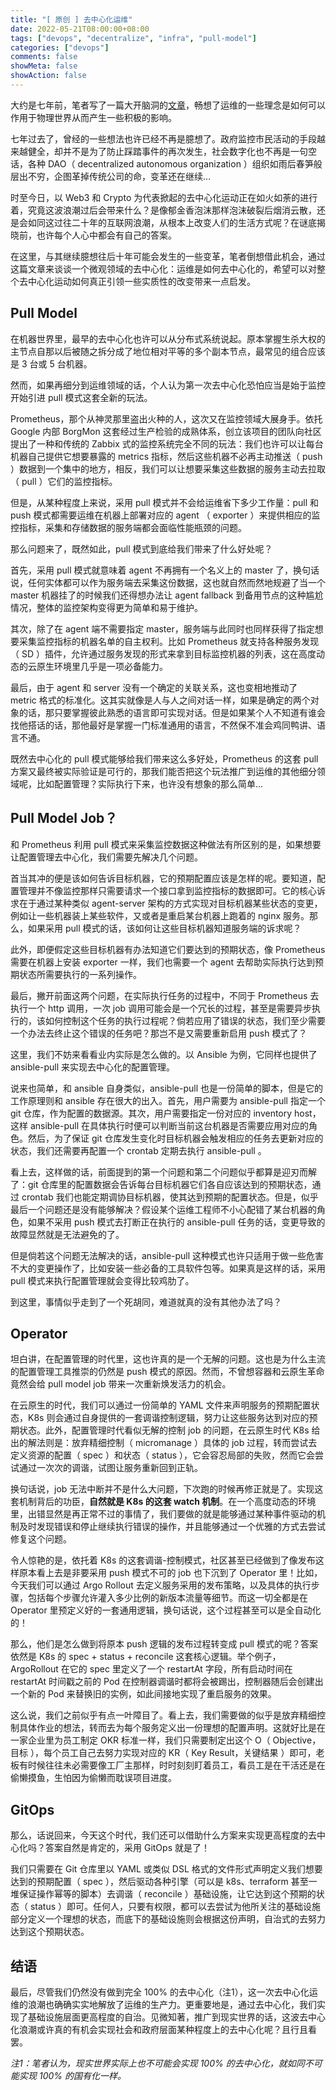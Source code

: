```yaml
---
title: "[ 原创 ] 去中心化运维"
date: 2022-05-21T08:00:00+08:00
tags: ["devops", "decentralize", "infra", "pull-model"]
categories: ["devops"]
comments: false
showMeta: false
showAction: false
---
```


大约是七年前，笔者写了一篇大开脑洞的[文章](https://colstuwjx.github.io/2015/01/%E5%AF%B9devops%E7%9A%84%E6%80%9D%E8%80%83%E5%92%8C%E6%9E%84%E6%83%B3%E5%BB%BA%E7%AB%8B%E6%9C%BA%E5%99%A8%E4%B8%96%E7%95%8C%E7%9A%84%E7%94%9F%E6%80%81%E7%B3%BB%E7%BB%9F-%E7%BB%93%E5%B1%80%E7%AF%87/)，畅想了运维的一些理念是如何可以作用于物理世界从而产生一些积极的影响。



七年过去了，曾经的一些想法也许已经不再是臆想了。政府监控市民活动的手段越来越健全，却并不是为了防止踩踏事件的再次发生，社会数字化也不再是一句空话，各种 DAO（ decentralized autonomous organization ）组织如雨后春笋般层出不穷，企图革掉传统公司的命，变革还在继续...

时至今日，以 Web3 和 Crypto 为代表掀起的去中心化运动正在如火如荼的进行着，究竟这波浪潮过后会带来什么？是像郁金香泡沫那样泡沫破裂后烟消云散，还是会如同这过往二十年的互联网浪潮，从根本上改变人们的生活方式呢？在谜底揭晓前，也许每个人心中都会有自己的答案。

在这里，与其继续臆想往后十年可能会发生的一些变革，笔者倒想借此机会，通过这篇文章来谈谈一个微观领域的去中心化：运维是如何去中心化的，希望可以对整个去中心化运动如何真正引领一些实质性的改变带来一点启发。

<!--more-->

## Pull Model

在机器世界里，最早的去中心化也许可以从分布式系统说起。原本掌握生杀大权的主节点自那以后被随之拆分成了地位相对平等的多个副本节点，最常见的组合应该是 3 台或 5 台机器。

然而，如果再细分到运维领域的话，个人认为第一次去中心化恐怕应当是始于监控开始引进 pull 模式这套全新的玩法。

Prometheus，那个从神灵那里盗出火种的人，这次又在监控领域大展身手。依托 Google 内部 BorgMon 这套经过生产检验的成熟体系，创立该项目的团队向社区提出了一种和传统的 Zabbix 式的监控系统完全不同的玩法：我们也许可以让每台机器自己提供它想要暴露的 metrics 指标，然后这些机器不必再主动推送（ push ）数据到一个集中的地方，相反，我们可以让想要采集这些数据的服务主动去拉取（ pull ）它们的监控指标。

但是，从某种程度上来说，采用 pull 模式并不会给运维省下多少工作量：pull 和 push 模式都需要运维在机器上部署对应的 agent （ exporter ）来提供相应的监控指标，采集和存储数据的服务端都会面临性能瓶颈的问题。

那么问题来了，既然如此，pull 模式到底给我们带来了什么好处呢？

首先，采用 pull 模式就意味着 agent 不再拥有一个名义上的 master 了，换句话说，任何实体都可以作为服务端去采集这份数据，这也就自然而然地规避了当一个 master 机器挂了的时候我们还得想办法让 agent fallback 到备用节点的这种尴尬情况，整体的监控架构变得更为简单和易于维护。

其次，除了在 agent 端不需要指定 master，服务端与此同时也同样获得了指定想要采集监控指标的机器名单的自主权利。比如 Prometheus 就支持各种服务发现（ SD ）插件，允许通过服务发现的形式来拿到目标监控机器的列表，这在高度动态的云原生环境里几乎是一项必备能力。

最后，由于 agent 和 server 没有一个确定的关联关系，这也变相地推动了 metric 格式的标准化。这其实就像是人与人之间对话一样，如果是确定的两个对象的话，那只要掌握彼此熟悉的语言即可实现对话。但是如果某个人不知道有谁会找他搭话的话，那他最好是掌握一门标准通用的语言，不然保不准会鸡同鸭讲、语言不通。

既然去中心化的 pull 模式能够给我们带来这么多好处，Prometheus 的这套 pull 方案又最终被实际验证是可行的，那我们能否把这个玩法推广到运维的其他细分领域呢，比如配置管理？实际执行下来，也许没有想象的那么简单...

## Pull Model Job？

和 Prometheus 利用 pull 模式来采集监控数据这种做法有所区别的是，如果想要让配置管理去中心化，我们需要先解决几个问题。

首当其冲的便是该如何告诉目标机器，它的预期配置应该是怎样的呢。要知道，配置管理并不像监控那样只需要请求一个接口拿到监控指标的数据即可。它的核心诉求在于通过某种类似 agent-server 架构的方式实现对目标机器某些状态的变更，例如让一些机器装上某些软件，又或者是重启某台机器上跑着的 nginx 服务。那么，如果采用 pull 模式的话，该如何让这些目标机器知道服务端的诉求呢？

此外，即便假定这些目标机器有办法知道它们要达到的预期状态，像 Prometheus 需要在机器上安装 exporter 一样，我们也需要一个 agent 去帮助实际执行达到预期状态所需要执行的一系列操作。

最后，撇开前面这两个问题，在实际执行任务的过程中，不同于 Prometheus 去执行一个 http 调用，一次 job 调用可能会是一个冗长的过程，甚至是需要异步执行的，该如何控制这个任务的执行过程呢？倘若应用了错误的状态，我们至少需要一个办法去终止这个错误的任务吧？那岂不是又需要重新启用 push 模式了？

这里，我们不妨来看看业内实际是怎么做的。以 Ansible 为例，它同样也提供了 ansible-pull 来实现去中心化的配置管理。

说来也简单，和 ansible 自身类似，ansible-pull 也是一份简单的脚本，但是它的工作原理则和 ansible 存在很大的出入。首先，用户需要为 ansible-pull 指定一个 git 仓库，作为配置的数据源。其次，用户需要指定一份对应的 inventory host，这样 ansible-pull 在具体执行时便可以判断当前这台机器是否需要应用对应的角色。然后，为了保证 git 仓库发生变化时目标机器会触发相应的任务去更新对应的状态，我们还需要再配置一个 crontab 定期去执行 ansible-pull 。

看上去，这样做的话，前面提到的第一个问题和第二个问题似乎都算是迎刃而解了：git 仓库里的配置数据会告诉每台目标机器它们各自应该达到的预期状态，通过 crontab 我们也能定期调协目标机器，使其达到预期的配置状态。但是，似乎最后一个问题还是没有能够解决？假设某个运维工程师不小心配错了某台机器的角色，如果不采用 push 模式去打断正在执行的 ansible-pull 任务的话，变更导致的故障显然就是无法避免的了。

但是倘若这个问题无法解决的话，ansible-pull 这种模式也许只适用于做一些危害不大的变更操作了，比如安装一些必备的工具软件包等。如果真是这样的话，采用 pull 模式来执行配置管理就会变得比较鸡肋了。

到这里，事情似乎走到了一个死胡同，难道就真的没有其他办法了吗？

## Operator

坦白讲，在配置管理的时代里，这也许真的是一个无解的问题。这也是为什么主流的配置管理工具推崇的仍然是 push 模式的原因。然而，不曾想容器和云原生革命竟然会给 pull model job 带来一次重新焕发活力的机会。

在云原生的时代，我们可以通过一份简单的 YAML 文件来声明服务的预期配置状态，K8s 则会通过自身提供的一套调谐控制逻辑，努力让这些服务达到对应的预期状态。此外，配置管理时代看似无解的控制 job 的问题，在云原生时代 K8s 给出的解法则是：放弃精细控制（ micromanage ）具体的 job 过程，转而尝试去定义资源的配置（ spec ）和状态（ status ），它会容忍局部的失败，然而它会尝试通过一次次的调谐，试图让服务重新回到正轨。

换句话说，job 无法中断并不是什么大问题，下次跑的时候再修正就是了。实现这套机制背后的功臣，**自然就是 K8s 的这套 watch 机制**。在一个高度动态的环境里，出错显然是再正常不过的事情了，我们要做的就是能够通过某种事件驱动的机制及时发现错误和停止继续执行错误的操作，并且能够通过一个优雅的方式去尝试修复这个问题。

令人惊艳的是，依托着 K8s 的这套调谐-控制模式，社区甚至已经做到了像发布这样原本看上去是非要采用 push 模式不可的 job 也下沉到了 Operator 里！比如，今天我们可以通过 Argo Rollout 去定义服务采用的发布策略，以及具体的执行步骤，包括每个步骤允许灌入多少比例的新版本流量等细节。而这一切全都是在 Operator 里预定义好的一套通用逻辑，换句话说，这个过程甚至可以是全自动化的！

那么，他们是怎么做到将原本 push 逻辑的发布过程转变成 pull 模式的呢？答案依然是 K8s 的 spec + status + reconcile 这套核心逻辑。举个例子，ArgoRollout 在它的 spec 里定义了一个 restartAt 字段，所有启动时间在 restartAt 时间戳之前的 Pod 在控制器调谐时都将会被踢出，控制器随后会创建出一个新的 Pod 来替换旧的实例，如此间接地实现了重启服务的效果。

这么说，我们之前似乎有点一叶障目了。看上去，我们需要做的似乎是放弃精细控制具体作业的想法，转而去为每个服务定义出一份理想的配置声明。这就好比是在一家企业里为员工制定 OKR 标准一样，我们只需要制定出这个 O（ Objective，目标 ），每个员工自己去努力实现对应的 KR（ Key Result，关键结果 ）即可，老板有时候往往未必需要像工厂主那样，时时刻刻盯着员工，看员工是在干活还是在偷懒摸鱼，生怕因为偷懒而耽误项目进度。

## GitOps

那么，话说回来，今天这个时代，我们还可以借助什么方案来实现更高程度的去中心化吗？答案自然是肯定的，采用 GitOps 就是了！

我们只需要在 Git 仓库里以 YAML 或类似 DSL 格式的文件形式声明定义我们想要达到的预期配置（ spec ），然后驱动各种引擎（可以是 k8s、terraform 甚至一堆保证操作幂等的脚本）去调谐（ reconcile ）基础设施，让它达到这个预期的状态（ status ）即可。任何人，只要有权限，都可以去尝试为他所关注的基础设施部分定义一个理想的状态，而底下的基础设施则会根据这份声明，自治式的去努力达到这个预期状态。

## 结语

最后，尽管我们仍然没有做到完全 100% 的去中心化（注1），这一次去中心化运维的浪潮也确确实实地解放了运维的生产力。更重要地是，通过去中心化，我们实现了基础设施层面更高程度的自治。见微知著，推广到现实世界的话，这波去中心化浪潮或许真的有机会实现社会和政府层面某种程度上的去中心化呢？且行且看罢。

*注1：笔者认为，现实世界实际上也不可能会实现 100% 的去中心化，就如同不可能实现 100% 的国有化一样。*
